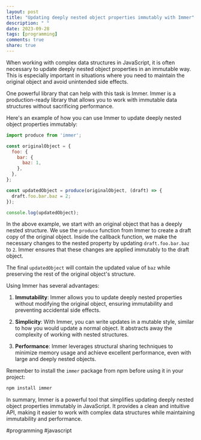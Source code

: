 ```yaml
---
layout: post
title: "Updating deeply nested object properties immutably with Immer"
description: " "
date: 2023-09-28
tags: [programming]
comments: true
share: true
---
```


When working with complex data structures in JavaScript, it is often necessary to update deeply nested object properties in an immutable way. This is especially important in situations where you need to maintain the original object and avoid unintended side effects.

One powerful library that can help with this task is Immer. Immer is a production-ready library that allows you to work with immutable data structures without sacrificing performance.

Here's an example of how you can use Immer to update deeply nested object properties immutably:

```javascript
import produce from 'immer';

const originalObject = {
  foo: {
    bar: {
      baz: 1,
    },
  },
};

const updatedObject = produce(originalObject, (draft) => {
  draft.foo.bar.baz = 2;
});

console.log(updatedObject);
```

In the above example, we start with an original object that has a deeply nested structure. We use the `produce` function from Immer to create a draft copy of the original object. Inside the callback function, we make the necessary changes to the nested property by updating `draft.foo.bar.baz` to `2`. Immer ensures that these changes are applied immutably to the draft object.

The final `updatedObject` will contain the updated value of `baz` while preserving the rest of the original object's structure.

Using Immer has several advantages:

1. **Immutability**: Immer allows you to update deeply nested properties without modifying the original object, ensuring immutability and preventing accidental side effects.

2. **Simplicity**: With Immer, you can write updates in a mutable style, similar to how you would update a normal object. It abstracts away the complexity of working with nested structures.

3. **Performance**: Immer leverages structural sharing techniques to minimize memory usage and achieve excellent performance, even with large and deeply nested objects.

Remember to install the `immer` package from npm before using it in your project:

```bash
npm install immer
```

In summary, Immer is a powerful tool that simplifies updating deeply nested object properties immutably in JavaScript. It provides a clean and intuitive API, making it easier to work with complex data structures while maintaining immutability and performance.

#programming #javascript